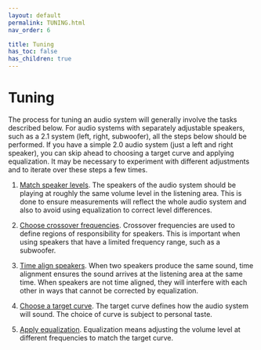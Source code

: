 ```yaml
---
layout: default
permalink: TUNING.html
nav_order: 6

title: Tuning
has_toc: false
has_children: true
---
```


# Tuning

The process for tuning an audio system will generally involve the tasks described below.  For audio systems with separately adjustable speakers, such as a 2.1 system (left, right, subwoofer), all the steps below should be performed.  If you have a simple 2.0 audio system (just a left and right speaker), you can skip ahead to choosing a target curve and applying equalization.  It may be necessary to experiment with different adjustments and to iterate over these steps a few times.

1. [Match speaker levels](match_levels.md).  The speakers of the audio system should be playing at roughly the same volume level in the listening area.  This is done to ensure measurements will reflect the whole audio system and also to avoid using equalization to correct level differences.

1. [Choose crossover frequencies](crossover.md).  Crossover frequencies are used to define regions of responsibility for speakers.  This is important when using speakers that have a limited frequency range, such as a subwoofer.

1. [Time align speakers](time_align.md).  When two speakers produce the same sound, time alignment ensures the sound arrives at the listening area at the same time.  When speakers are not time aligned, they will interfere with each other in ways that cannot be corrected by equalization.

1. [Choose a target curve](target_curve.md).  The target curve defines how the audio system will sound.  The choice of curve is subject to personal taste.

1. [Apply equalization](equalization.md).  Equalization means adjusting the volume level at different frequencies to match the target curve.





